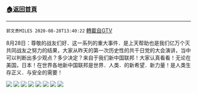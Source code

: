 ﻿###  [:house:返回首頁](https://github.com/ourhimalayas/txt)
---

`郭文贵MILES 2020-08-28T13:40:22` [轉載自GTV](https://gtv.org/web/#/UserInfo/5e596957357cc612d35a8044)

8月28日：尊敬的战友们好．这一系列的重大事件．是上天帮助也是我们亿万个灭共同战友之努力的结果，大家从昨天的第一次历史性的共千日党的大会演讲，当中可以判断出多少观点？多少决定？来自于我们新中国联邦！大家认真看看！无论在美国，日本！在世界各地新中国联邦是世界．人类．的新希望．新力量！是人类生存正义．与安全的需要！

![](https://filegroup.gtv.org/cdn-cgi/image/width=600/https://filegroup.gtv.org/group3/default/20200828/13/40/0/1c8f8a032792e10668c963c6fb1490fc.jpeg)
![](https://filegroup.gtv.org/cdn-cgi/image/width=600/https://filegroup.gtv.org/group3/default/20200828/13/40/0/3e787c3578c815587d1d66edc3f4c79f.jpeg)
![](https://filegroup.gtv.org/cdn-cgi/image/width=600/https://filegroup.gtv.org/group3/default/20200828/13/40/0/221badea765c1a84a7c9bfaf4e8ae89c.jpeg)
![](https://filegroup.gtv.org/cdn-cgi/image/width=600/https://filegroup.gtv.org/group3/default/20200828/13/40/0/90376dfd40797423de8c40eba37619ab.jpeg)
![](https://filegroup.gtv.org/cdn-cgi/image/width=600/https://filegroup.gtv.org/group3/default/20200828/13/40/0/ff6c960697631a9c21aee653d12a1da5.jpeg)
![](https://filegroup.gtv.org/cdn-cgi/image/width=600/https://filegroup.gtv.org/group3/default/20200828/13/40/0/a5fedbc2895c7701721b405eed0a12ed.png)
![](https://filegroup.gtv.org/cdn-cgi/image/width=600/https://filegroup.gtv.org/group3/default/20200828/13/40/0/03ccd607d44f94a2d24ae1924c5fa3af.jpeg)
![](https://filegroup.gtv.org/cdn-cgi/image/width=600/https://filegroup.gtv.org/group3/default/20200828/13/40/0/d540e1ed0b105427410f64cf5f280e35.png)
